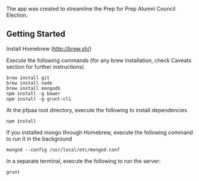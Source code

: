 

The app was created to streamline the Prep for Prep Alumni Council Election.

## Getting Started
Install Homebrew (http://brew.sh/)

Execute the following commands (for any brew installation, check Caveats section for further instructions)
```
brew install git
brew install node
brew install mongodb
npm install -g bower
npm install -g grunt-cli
```

At the pfpaa root directory, execute the following to install dependencies
```
npm install
```

If you installed mongo through Homebrew, execute the following command to run it in the background
```
mongod --config /usr/local/etc/mongod.conf
```

In a separate terminal, execute the following to run the server:
```
grunt
```
